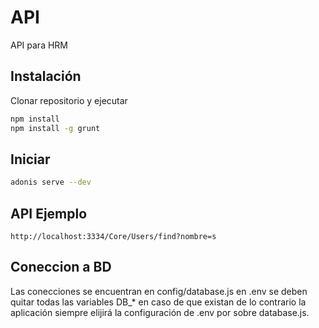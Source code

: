 # API

API para HRM

## Instalación

Clonar repositorio y ejecutar

```bash
npm install
npm install -g grunt
```

## Iniciar

```bash
adonis serve --dev
```

## API Ejemplo
    http://localhost:3334/Core/Users/find?nombre=s

## Coneccion a BD
Las conecciones se encuentran en config/database.js
en .env se deben quitar todas las variables DB_* en caso de que existan de lo contrario la aplicación siempre elijirá la configuración de .env por sobre database.js.
